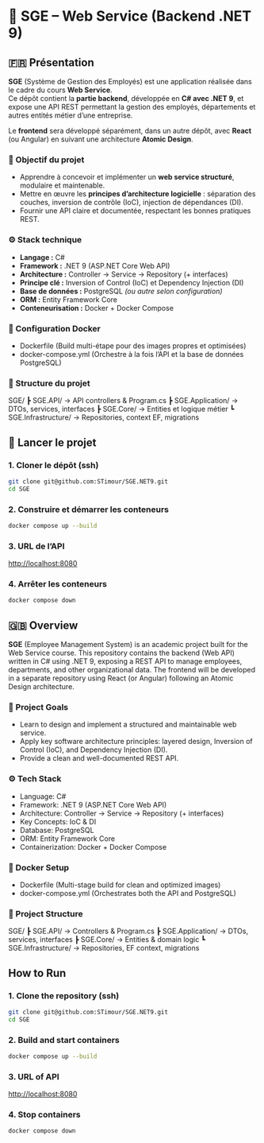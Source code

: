 # 🧭 SGE – Web Service (Backend .NET 9)

## 🇫🇷 Présentation

**SGE** (Système de Gestion des Employés) est une application réalisée dans le cadre du cours **Web Service**.  
Ce dépôt contient la **partie backend**, développée en **C# avec .NET 9**, et expose une API REST permettant la gestion des employés, départements et autres entités métier d’une entreprise.

Le **frontend** sera développé séparément, dans un autre dépôt, avec **React** (ou Angular) en suivant une architecture **Atomic Design**.

### 🎯 Objectif du projet
-  Apprendre à concevoir et implémenter un **web service structuré**, modulaire et maintenable.  
-  Mettre en œuvre les **principes d’architecture logicielle** : séparation des couches, inversion de contrôle (IoC), injection de dépendances (DI).
-  Fournir une API claire et documentée, respectant les bonnes pratiques REST.  

### ⚙️ Stack technique
-   **Langage :** C#
-   **Framework :** .NET 9 (ASP.NET Core Web API)
-   **Architecture :** Controller → Service → Repository (+ interfaces)
-   **Principe clé :** Inversion of Control (IoC) et Dependency Injection (DI)
-   **Base de données :** PostgreSQL *(ou autre selon configuration)*
-   **ORM :** Entity Framework Core
-   **Conteneurisation :** Docker + Docker Compose
  
### 🐳 Configuration Docker
-  Dockerfile
(Build multi-étape pour des images propres et optimisées)
-  docker-compose.yml
(Orchestre à la fois l’API et la base de données PostgreSQL)

### 📁 Structure du projet
SGE/
  ┣ SGE.API/ → API controllers & Program.cs
  ┣ SGE.Application/ → DTOs, services, interfaces
  ┣ SGE.Core/ → Entities et logique métier
  ┗ SGE.Infrastructure/ → Repositories, context EF, migrations

## 🚀 Lancer le projet

### 1. Cloner le dépôt (ssh)
```bash
git clone git@github.com:STimour/SGE.NET9.git
cd SGE
```
### 2. Construire et démarrer les conteneurs
```bash
docker compose up --build
```

### 3. URL de l’API
<a href="http://localhost:8080">http://localhost:8080</a>

### 4. Arrêter les conteneurs
```bash
docker compose down
```


## 🇬🇧 Overview

**SGE** (Employee Management System) is an academic project built for the Web Service course.
This repository contains the backend (Web API) written in C# using .NET 9, exposing a REST API to manage employees, departments, and other organizational data.
The frontend will be developed in a separate repository using React (or Angular) following an Atomic Design architecture.

### 🎯 Project Goals
-  Learn to design and implement a structured and maintainable web service.
-  Apply key software architecture principles: layered design, Inversion of Control (IoC), and Dependency Injection (DI).
-  Provide a clean and well-documented REST API.

### ⚙️ Tech Stack
-  Language: C#
-  Framework: .NET 9 (ASP.NET Core Web API)
-  Architecture: Controller → Service → Repository (+ interfaces)
-  Key Concepts: IoC & DI
-  Database: PostgreSQL
-  ORM: Entity Framework Core
-  Containerization: Docker + Docker Compose

### 🐳 Docker Setup
- Dockerfile
(Multi-stage build for clean and optimized images)
- docker-compose.yml
(Orchestrates both the API and PostgreSQL)

### 📁 Project Structure
SGE/
 ┣ SGE.API/              → Controllers & Program.cs
 ┣ SGE.Application/      → DTOs, services, interfaces
 ┣ SGE.Core/             → Entities & domain logic
 ┗ SGE.Infrastructure/   → Repositories, EF context, migrations

 
## How to Run

### 1. Clone the repository (ssh)
```bash
git clone git@github.com:STimour/SGE.NET9.git
cd SGE
```
### 2. Build and start containers
```bash
docker compose up --build
```

### 3. URL of API
<a href="http://localhost:8080">http://localhost:8080</a>

### 4. Stop containers
```bash
docker compose down
```
